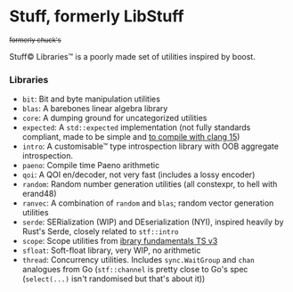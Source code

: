 # Stuff, formerly LibStuff

<sub><s>formerly chuck's</s></sub>

Stuff© Libraries™ is a poorly made set of utilities inspired by boost.

### Libraries

- `bit`: Bit and byte manipulation utilities
- `blas`: A barebones linear algebra library
- `core`: A dumping ground for uncategorized utilities
- `expected`: A `std::expected` implementation (not fully standards compliant, made to be simple
  and [to compile with clang 15](https://github.com/llvm/llvm-project/issues/45614))
- `intro`: A customisable™ type introspection library with OOB aggregate introspection.
- `paeno`: Compile time Paeno arithmetic
- `qoi`: A QOI en/decoder, not very fast (includes a lossy encoder)
- `random`: Random number generation utilities (all constexpr, to hell with erand48)
- `ranvec`: A combination of `random` and `blas`; random vector generation utilities
- `serde`: SERialization (WIP) and DEserialization (NYI), inspired heavily by Rust's Serde, closely related to `stf::intro`
- `scope`: Scope utilities from
  [ibrary fundamentals TS v3](https://cplusplus.github.io/fundamentals-ts/v3.html#scopeguard.exit)
- `sfloat`: Soft-float library, very WIP, no arithmetic
- `thread`: Concurrency utilities. Includes `sync.WaitGroup` and `chan` analogues from Go (`stf::channel` is pretty
  close to Go's spec (`select(...)` isn't randomised but that's about it))

